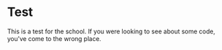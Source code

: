 # Test
This is a test for the school. If you were looking to see about some code, you've come to the wrong place.
